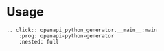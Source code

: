# Usage

```{eval-rst}
.. click:: openapi_python_generator.__main__:main
    :prog: openapi-python-generator
    :nested: full
```
